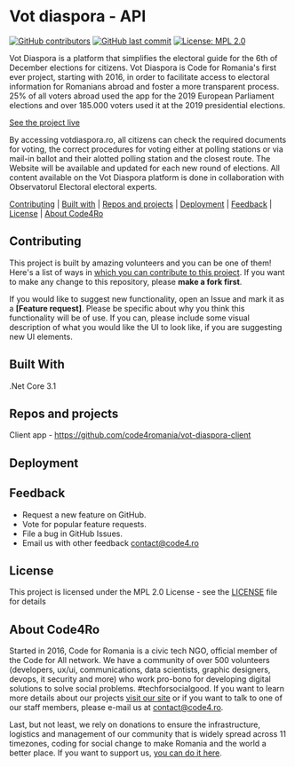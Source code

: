 # Vot diaspora - API

[![GitHub contributors](https://img.shields.io/github/contributors/code4romania/vot-diaspora-api.svg?style=for-the-badge)](https://github.com/code4romania/vot-diaspora-api/graphs/contributors) [![GitHub last commit](https://img.shields.io/github/last-commit/code4romania/vot-diaspora-api.svg?style=for-the-badge)](https://github.com/code4romania/vot-diaspora-api/commits/master) [![License: MPL 2.0](https://img.shields.io/badge/license-MPL%202.0-brightgreen.svg?style=for-the-badge)](https://opensource.org/licenses/MPL-2.0)

Vot Diaspora is a platform that simplifies the electoral guide for the 6th of December elections for citizens. Vot Diaspora is Code for Romania's first ever project, starting with 2016, in order to facilitate access to electoral information for Romanians abroad and foster a more transparent process. 25% of all voters abroad used the app for the 2019 European Parliament elections and over 185.000 voters used it at the 2019 presidential elections.

[See the project live](https://votdiaspora.ro/en)

By accessing votdiaspora.ro, all citizens can check the required documents for voting, the correct procedures for voting either at polling stations or via mail-in ballot and their alotted polling station and the closest route. The Website will be available and updated for each new round of elections. All content available on the Vot Diaspora platform is done in collaboration with Observatorul Electoral electoral experts.

[Contributing](#contributing) | [Built with](#built-with) | [Repos and projects](#repos-and-projects) | [Deployment](#deployment) | [Feedback](#feedback) | [License](#license) | [About Code4Ro](#about-code4ro)

## Contributing

This project is built by amazing volunteers and you can be one of them! Here's a list of ways in [which you can contribute to this project](https://github.com/code4romania/.github/blob/master/CONTRIBUTING.md). If you want to make any change to this repository, please **make a fork first**.

If you would like to suggest new functionality, open an Issue and mark it as a __[Feature request]__. Please be specific about why you think this functionality will be of use. If you can, please include some visual description of what you would like the UI to look like, if you are suggesting new UI elements. 

## Built With

.Net Core 3.1

## Repos and projects

Client app - https://github.com/code4romania/vot-diaspora-client

## Deployment



## Feedback

* Request a new feature on GitHub.
* Vote for popular feature requests.
* File a bug in GitHub Issues.
* Email us with other feedback contact@code4.ro

## License

This project is licensed under the MPL 2.0 License - see the [LICENSE](LICENSE) file for details

## About Code4Ro

Started in 2016, Code for Romania is a civic tech NGO, official member of the Code for All network. We have a community of over 500 volunteers (developers, ux/ui, communications, data scientists, graphic designers, devops, it security and more) who work pro-bono for developing digital solutions to solve social problems. #techforsocialgood. If you want to learn more details about our projects [visit our site](https://www.code4.ro/en/) or if you want to talk to one of our staff members, please e-mail us at contact@code4.ro.

Last, but not least, we rely on donations to ensure the infrastructure, logistics and management of our community that is widely spread across 11 timezones, coding for social change to make Romania and the world a better place. If you want to support us, [you can do it here](https://code4.ro/en/donate/).
